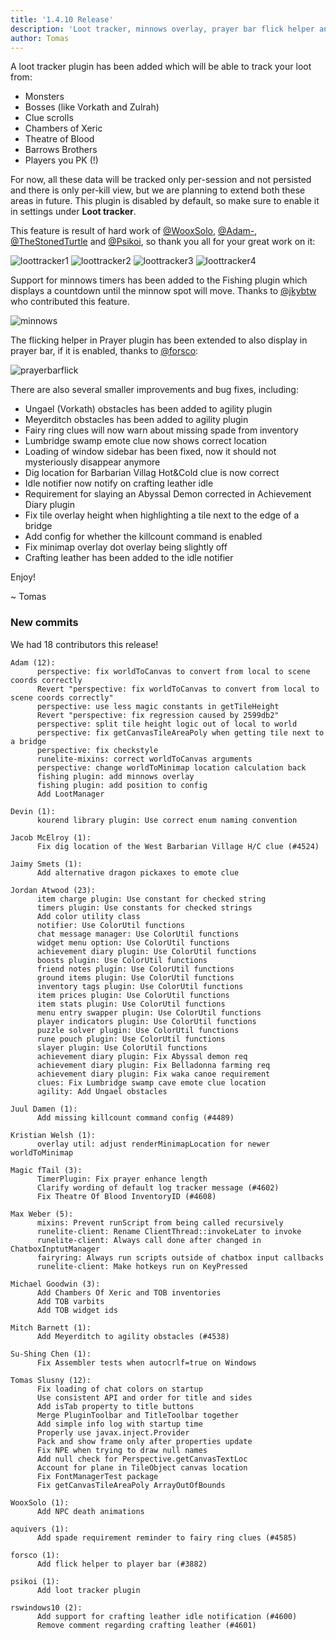 ```yaml
---
title: '1.4.10 Release'
description: 'Loot tracker, minnows overlay, prayer bar flick helper and bug fixes'
author: Tomas
---
```


A loot tracker plugin has been added which will be able to track your loot from:
 * Monsters
 * Bosses (like Vorkath and Zulrah)
 * Clue scrolls
 * Chambers of Xeric
 * Theatre of Blood
 * Barrows Brothers
 * Players you PK (!)
 
For now, all these data will be tracked only per-session and not persisted and there is only per-kill view,
but we are planning to extend both these areas in future. This plugin is disabled by default, so make sure
to enable it in settings under **Loot tracker**.

This feature is result of hard work of [@WooxSolo](https://github.com/WooxSolo), [@Adam-](https://github.com/Adam-),
[@TheStonedTurtle](https://github.com/TheStonedTurtle) and [@Psikoi](https://github.com/Psikoi), so thank you all for
your great work on it:

![loottracker1](/img/blog/1.4.10-Release/loottracker1.png)
![loottracker2](/img/blog/1.4.10-Release/loottracker2.png)
![loottracker3](/img/blog/1.4.10-Release/loottracker3.png)
![loottracker4](/img/blog/1.4.10-Release/loottracker4.png)

Support for minnows timers has been added to the Fishing plugin which displays a countdown until the minnow spot will
move. Thanks to [@jkybtw](https://github.com/jkybtw) who contributed this feature.

![minnows](/img/blog/1.4.10-Release/minnows.png)

The flicking helper in Prayer plugin has been extended to also display in prayer bar, if it is enabled, thanks to 
[@forsco](https://github.com/forsco):

![prayerbarflick](/img/blog/1.4.10-Release/prayerbarflick.gif)

There are also several smaller improvements and bug fixes, including:

 * Ungael (Vorkath) obstacles has been added to agility plugin
 * Meyerditch obstacles has been added to agility plugin
 * Fairy ring clues will now warn about missing spade from inventory
 * Lumbridge swamp emote clue now shows correct location
 * Loading of window sidebar has been fixed, now it should not mysteriously disappear anymore
 * Dig location for Barbarian Villag Hot&Cold clue is now correct
 * Idle notifier now notify on crafting leather idle
 * Requirement for slaying an Abyssal Demon corrected in Achievement Diary
   plugin
 * Fix tile overlay height when highlighting a tile next to the edge of a bridge
 * Add config for whether the killcount command is enabled
 * Fix minimap overlay dot overlay being slightly off
 * Crafting leather has been added to the idle notifier

Enjoy!
 
~ Tomas

### New commits

We had 18 contributors this release!

```
Adam (12):
      perspective: fix worldToCanvas to convert from local to scene coords correctly
      Revert "perspective: fix worldToCanvas to convert from local to scene coords correctly"
      perspective: use less magic constants in getTileHeight
      Revert "perspective: fix regression caused by 2599db2"
      perspective: split tile height logic out of local to world
      perspective: fix getCanvasTileAreaPoly when getting tile next to a bridge
      perspective: fix checkstyle
      runelite-mixins: correct worldToCanvas arguments
      perspective: change worldToMinimap location calculation back
      fishing plugin: add minnows overlay
      fishing plugin: add position to config
      Add LootManager

Devin (1):
      kourend library plugin: Use correct enum naming convention

Jacob McElroy (1):
      Fix dig location of the West Barbarian Village H/C clue (#4524)

Jaimy Smets (1):
      Add alternative dragon pickaxes to emote clue

Jordan Atwood (23):
      item charge plugin: Use constant for checked string
      timers plugin: Use constants for checked strings
      Add color utility class
      notifier: Use ColorUtil functions
      chat message manager: Use ColorUtil functions
      widget menu option: Use ColorUtil functions
      achievement diary plugin: Use ColorUtil functions
      boosts plugin: Use ColorUtil functions
      friend notes plugin: Use ColorUtil functions
      ground items plugin: Use ColorUtil functions
      inventory tags plugin: Use ColorUtil functions
      item prices plugin: Use ColorUtil functions
      item stats plugin: Use ColorUtil functions
      menu entry swapper plugin: Use ColorUtil functions
      player indicators plugin: Use ColorUtil functions
      puzzle solver plugin: Use ColorUtil functions
      rune pouch plugin: Use ColorUtil functions
      slayer plugin: Use ColorUtil functions
      achievement diary plugin: Fix Abyssal demon req
      achievement diary plugin: Fix Belladonna farming req
      achievement diary plugin: Fix waka canoe requirement
      clues: Fix Lumbridge swamp cave emote clue location
      agility: Add Ungael obstacles

Juul Damen (1):
      Add missing killcount command config (#4489)

Kristian Welsh (1):
      overlay util: adjust renderMinimapLocation for newer worldToMinimap

Magic fTail (3):
      TimerPlugin: Fix prayer enhance length
      Clarify wording of default log tracker message (#4602)
      Fix Theatre Of Blood InventoryID (#4608)

Max Weber (5):
      mixins: Prevent runScript from being called recursively
      runelite-client: Rename ClientThread::invokeLater to invoke
      runelite-client: Always call done after changed in ChatboxInptutManager
      fairyring: Always run scripts outside of chatbox input callbacks
      runelite-client: Make hotkeys run on KeyPressed

Michael Goodwin (3):
      Add Chambers Of Xeric and TOB inventories
      Add TOB varbits
      Add TOB widget ids

Mitch Barnett (1):
      Add Meyerditch to agility obstacles (#4538)

Su-Shing Chen (1):
      Fix Assembler tests when autocrlf=true on Windows

Tomas Slusny (12):
      Fix loading of chat colors on startup
      Use consistent API and order for title and sides
      Add isTab property to title buttons
      Merge PluginToolbar and TitleToolbar together
      Add simple info log with startup time
      Properly use javax.inject.Provider
      Pack and show frame only after properties update
      Fix NPE when trying to draw null names
      Add null check for Perspective.getCanvasTextLoc
      Account for plane in TileObject canvas location
      Fix FontManagerTest package
      Fix getCanvasTileAreaPoly ArrayOutOfBounds

WooxSolo (1):
      Add NPC death animations

aquivers (1):
      Add spade requirement reminder to fairy ring clues (#4585)

forsco (1):
      Add flick helper to player bar (#3882)

psikoi (1):
      Add loot tracker plugin

rswindows10 (2):
      Add support for crafting leather idle notification (#4600)
      Remove comment regarding crafting leather (#4601)
```
